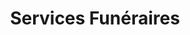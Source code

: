 ---
title: "Services Funéraires"
url: /paris/services-funeraires/
shop: directeurs de funérailles
---